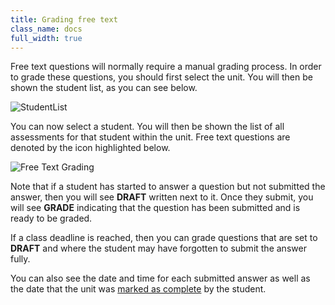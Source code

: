 ```yaml
---
title: Grading free text
class_name: docs
full_width: true
---
```


Free text questions will normally require a manual grading process. In order to grade these questions, you should first select the unit. You will then be shown the student list, as you can see below.

<img alt="StudentList" src="/img/docs/studentlist.png" class="simple"/>

You can now select a student. You will then be shown the list of all assessments for that student within the unit. Free text questions are denoted by the icon highlighted below. 

<img alt="Free Text Grading" src="/img/docs/guides/freetext-grading.png" class="simple"/>

Note that if a student has started to answer a question but not submitted the answer, then you will see **DRAFT** written next to it. Once they submit, you will see **GRADE** indicating that the question has been submitted and is ready to be graded.

If a class deadline is reached, then you can grade questions that are  set to **DRAFT** and where the student may have forgotten to submit the answer fully.

You can also see the date and time for each submitted answer as well as the date that the unit was [marked as complete](/docs/classes/unitmanagement/settings-info/complete-unit) by the student.

